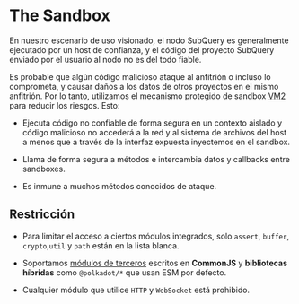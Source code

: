 # The Sandbox

En nuestro escenario de uso visionado, el nodo SubQuery es generalmente ejecutado por un host de confianza, y el código del proyecto SubQuery enviado por el usuario al nodo no es del todo fiable.

Es probable que algún código malicioso ataque al anfitrión o incluso lo comprometa, y causar daños a los datos de otros proyectos en el mismo anfitrión. Por lo tanto, utilizamos el mecanismo protegido de sandbox [VM2](https://www.npmjs.com/package/vm2) para reducir los riesgos. Esto:

- Ejecuta código no confiable de forma segura en un contexto aislado y código malicioso no accederá a la red y al sistema de archivos del host a menos que a través de la interfaz expuesta inyectemos en el sandbox.

- Llama de forma segura a métodos e intercambia datos y callbacks entre sandboxes.

- Es inmune a muchos métodos conocidos de ataque.

## Restricción

- Para limitar el acceso a ciertos módulos integrados, solo `assert`, `buffer`, `crypto`,`util` y `path` están en la lista blanca.

- Soportamos [módulos de terceros](../create/mapping/polkadot.md#third-party-libraries) escritos en **CommonJS** y **bibliotecas híbridas** como `@polkadot/*` que usan ESM por defecto.

- Cualquier módulo que utilice `HTTP` y `WebSocket` está prohibido.
